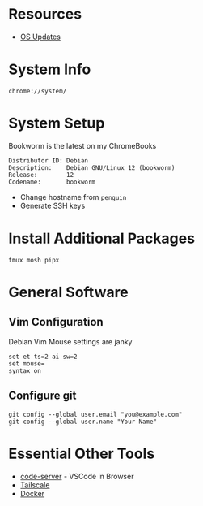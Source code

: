 # Resources
- [OS Updates](https://cros.tech/) 



# System Info

`chrome://system/`

# System Setup

Bookworm is the latest on my ChromeBooks

```
Distributor ID: Debian
Description:    Debian GNU/Linux 12 (bookworm)
Release:        12
Codename:       bookworm
```

- Change hostname from `penguin`
- Generate SSH keys

# Install Additional Packages

```
tmux mosh pipx
```

# General Software

## Vim Configuration

Debian Vim Mouse settings are janky

```
set et ts=2 ai sw=2
set mouse=
syntax on
```

## Configure git
```
git config --global user.email "you@example.com"
git config --global user.name "Your Name"
```

# Essential Other Tools
- [code-server](https://github.com/coder/code-server) - VSCode in Browser
- [Tailscale](https://tailscale.com)
- [Docker](https://docs.docker.com/engine/install/debian/)


